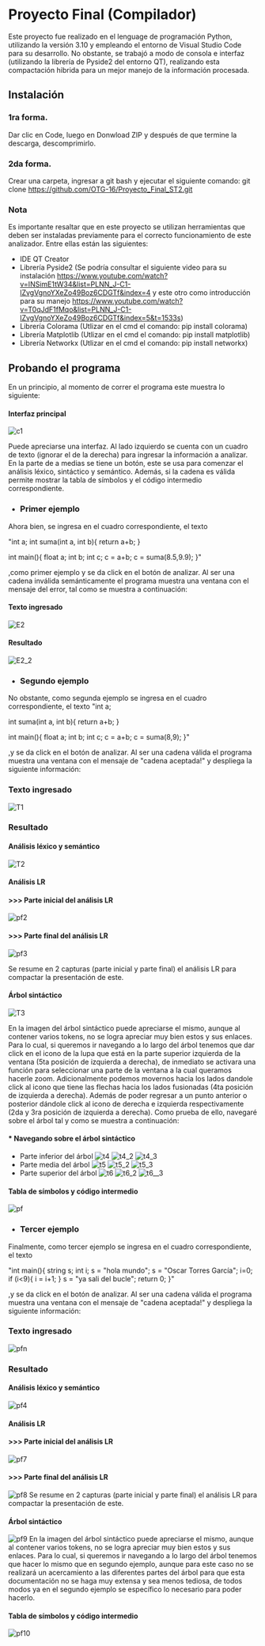 # Proyecto Final (Compilador)
Este proyecto fue realizado en el lenguage de programación Python, utilizando la versión 3.10 y empleando el entorno de Visual Studio Code para su desarrollo. No obstante, se trabajó a modo de consola e interfaz (utilizando la librería de Pyside2 del entorno QT), realizando esta compactación hibrida para un mejor manejo de la información procesada.

## Instalación
### 1ra forma.
Dar clic en Code, luego en Donwload ZIP y después de que termine la descarga, descomprimirlo.

### 2da forma.
Crear una carpeta, ingresar a git bash y ejecutar el siguiente comando:  git clone https://github.com/OTG-16/Proyecto_Final_ST2.git

### Nota
Es importante resaltar que en este proyecto se utilizan herramientas que deben ser instaladas previamente para el correcto funcionamiento de este analizador. Entre ellas están las siguientes:

- IDE QT Creator
- Librería Pyside2 (Se podría consultar el siguiente video para su instalación https://www.youtube.com/watch?v=INSimE1tW34&list=PLNN_J-C1-lZvgVgnoYXeZo49Boz6CDGTf&index=4 y este otro como introducción para su manejo https://www.youtube.com/watch?v=T0qJdF1fMqo&list=PLNN_J-C1-lZvgVgnoYXeZo49Boz6CDGTf&index=5&t=1533s)
- Librería Colorama (Utlizar en el cmd el comando: pip install colorama)
- Librería Matplotlib (Utlizar en el cmd el comando: pip install matplotlib)
- Librería Networkx (Utlizar en el cmd el comando: pip install networkx)

## Probando el programa
En un principio, al momento de correr el programa este muestra lo siguiente:
#### Interfaz principal
![c1](https://user-images.githubusercontent.com/70919055/191636160-03a7d676-64d0-44b7-be3e-5f74b06b9f8a.PNG)

Puede apreciarse una interfaz. Al lado izquierdo se cuenta con un cuadro de texto (ignorar el de la derecha) para ingresar la información a analizar. En la parte de a medias se tiene un botón, este se usa para comenzar el análisis léxico, sintáctico y semántico. Además, si la cadena es válida permite mostrar la tabla de símbolos y el código intermedio correspondiente. 
- ### Primer ejemplo

Ahora bien, se ingresa en el cuadro correspondiente, el texto 

"int a;
int suma(int a, int b){
return a+b;
}

int main(){
float a;
int b;
int c;
c = a+b;
c = suma(8.5,9.9);
}"

,como primer ejemplo y se da click en el botón de analizar. Al ser una cadena inválida semánticamente el programa muestra una ventana con el mensaje del error, tal como se muestra a continuación:
#### Texto ingresado
![E2](https://user-images.githubusercontent.com/70919055/201827451-47eddeaf-47dd-4d5e-84f3-eda1ec214058.png)
#### Resultado
![E2_2](https://user-images.githubusercontent.com/70919055/201827502-a5e0b5a4-76a3-463d-801a-0a8ed5cb78f8.png)
- ### Segundo ejemplo
No obstante, como segunda ejemplo se ingresa en el cuadro correspondiente, el texto
"int a;

int suma(int a, int b){
return a+b;
}

int main(){
float a;
int b;
int c;
c = a+b;
c = suma(8,9);
}"

,y se da click en el botón de analizar. Al ser una cadena válida el programa muestra una ventana con el mensaje de "cadena aceptada!" y despliega la siguiente información:
### Texto ingresado
![T1](https://user-images.githubusercontent.com/70919055/202300882-19939662-ce3c-4942-b0dc-60ca9f9251b7.png)
### Resultado
#### Análisis léxico y semántico
![T2](https://user-images.githubusercontent.com/70919055/202301005-e376d756-6298-447e-9eb1-a0a675e0f6ba.png)
#### Análisis LR
#### >>> Parte inicial del análisis LR
![pf2](https://user-images.githubusercontent.com/70919055/205792177-d28419fd-79cd-476a-a4bc-43d98a26ce8e.png)
#### >>> Parte final del análisis LR
![pf3](https://user-images.githubusercontent.com/70919055/205792367-57ae6e53-d6a5-42c7-8b12-cb02d3ae2c93.png)

Se resume en 2 capturas (parte inicial y parte final) el análisis LR para compactar la presentación de este.
#### Árbol sintáctico 
![T3](https://user-images.githubusercontent.com/70919055/202301132-332ccf0d-1f98-4db7-8fc1-dfa078de5d88.png)

En la imagen del árbol sintáctico puede apreciarse el mismo, aunque al contener varios tokens, no se logra apreciar muy bien estos y sus enlaces. Para lo cual, si queremos ir navegando a lo largo del árbol tenemos que dar click en el icono de la lupa que está en la parte superior izquierda de la ventana (5ta posición de izquierda a derecha), de inmediato se activara una función para seleccionar una parte de la ventana a la cual queramos hacerle zoom. Adicionalmente podemos movernos hacia los lados dandole click al icono que tiene las flechas hacia los lados fusionadas (4ta posición de izquierda a derecha). Además de poder regresar a un punto anterior o posterior dándole click al icono de derecha e izquierda respectivamente (2da y 3ra posición de izquierda a derecha).
Como prueba de ello, navegaré sobre el árbol tal y como se muestra a continuación:
#### * Navegando sobre el árbol sintáctico 
- Parte inferior del árbol
![t4](https://user-images.githubusercontent.com/70919055/202308795-aafb443f-0ded-4119-9be7-be496ecf2547.png)
![t4_2](https://user-images.githubusercontent.com/70919055/202308902-68b5b939-7d32-4372-97ae-07d8bb729dc4.png)
![t4_3](https://user-images.githubusercontent.com/70919055/202308941-2c31f58e-c3cd-48d7-ba8d-2feef874a268.png)
- Parte media del árbol
![t5](https://user-images.githubusercontent.com/70919055/202309071-3d8598e2-00d1-4d46-8233-27c98c19fda9.png)
![t5_2](https://user-images.githubusercontent.com/70919055/202309169-49f85a0b-4ec3-4b0a-8e9c-43762b722ce4.png)
![t5_3](https://user-images.githubusercontent.com/70919055/202309216-694108c3-3c13-47a9-9c9a-afaaba3b0512.png)
- Parte superior del árbol
![t6](https://user-images.githubusercontent.com/70919055/202309610-297cac3a-dee4-46fb-8d10-7175a590469f.png)
![t6_2](https://user-images.githubusercontent.com/70919055/202309670-d26465bb-fff4-457d-9e98-f7cb80a6aa4c.png)
![t6__3](https://user-images.githubusercontent.com/70919055/202309732-fa1f6030-5724-4e4a-8f59-e12b76eeddf4.png)
#### Tabla de símbolos y código intermedio
![pf](https://user-images.githubusercontent.com/70919055/205786649-4be5a561-fbf5-4b65-b1bc-c96ad6509912.png)

- ### Tercer ejemplo
Finalmente, como tercer ejemplo se ingresa en el cuadro correspondiente, el texto

"int main(){
    string s;
    int i;
    s = "hola mundo";
    s = "Oscar Torres García";
    i=0;
    if (i<9){
            i = i+1;
    }
    s = "ya sali del bucle";
    return 0;
}"

,y se da click en el botón de analizar. Al ser una cadena válida el programa muestra una ventana con el mensaje de "cadena aceptada!" y despliega la siguiente información:
### Texto ingresado
![pfn](https://user-images.githubusercontent.com/70919055/205797987-b86c6992-0a51-48aa-a203-bb9f6377bcb4.png)
### Resultado
#### Análisis léxico y semántico
![pf4](https://user-images.githubusercontent.com/70919055/205793756-3f2911af-3185-4d47-82b5-b456c207bb09.png)
#### Análisis LR
#### >>> Parte inicial del análisis LR 
![pf7](https://user-images.githubusercontent.com/70919055/205795101-88076af1-d476-4112-a953-ca75a79d9109.png)
#### >>> Parte final del análisis LR
![pf8](https://user-images.githubusercontent.com/70919055/205795281-467cadb2-4d4a-40c0-935b-980989dab37c.png)
Se resume en 2 capturas (parte inicial y parte final) el análisis LR para compactar la presentación de este.

#### Árbol sintáctico 
![pf9](https://user-images.githubusercontent.com/70919055/205795609-55fff287-9a53-4718-83c7-e85c9fdcf738.png)
En la imagen del árbol sintáctico puede apreciarse el mismo, aunque al contener varios tokens, no se logra apreciar muy bien estos y sus enlaces. Para lo cual, si queremos ir navegando a lo largo del árbol tenemos que hacer lo mismo que en segundo ejemplo, aunque para este caso no se realizará un acercamiento a las diferentes partes del árbol para que esta documentación no se haga muy extensa y sea menos tediosa, de todos modos ya en el segundo ejemplo se específico lo necesario para poder hacerlo.
#### Tabla de símbolos y código intermedio
![pf10](https://user-images.githubusercontent.com/70919055/205796414-82f51689-b739-426d-840b-3eacbe5cc5d1.png)
